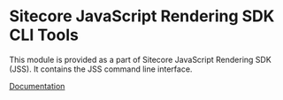 # Sitecore JavaScript Rendering SDK CLI Tools

This module is provided as a part of Sitecore JavaScript Rendering SDK (JSS). It contains the JSS command line interface.

[Documentation](https://doc.sitecore.com/xp/en/developers/hd/201/sitecore-headless-development/sitecore-javascript-rendering-sdk-cli-tools.html)

